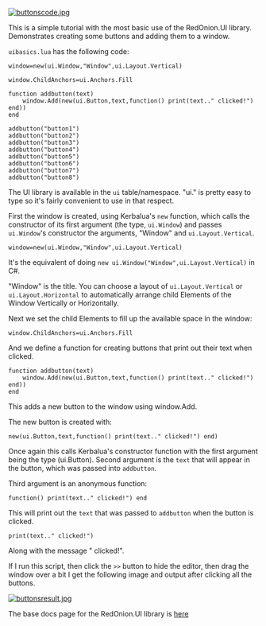 [![buttonscode.jpg](https://i.postimg.cc/HLbbKzWs/buttonscode.jpg)](https://postimg.cc/jWdWnzJG)

This is a simple tutorial with the most basic use of the RedOnion.UI library. Demonstrates creating some buttons and adding them to a window.

`uibasics.lua` has the following code:

```
window=new(ui.Window,"Window",ui.Layout.Vertical)

window.ChildAnchors=ui.Anchors.Fill

function addbutton(text)
    window.Add(new(ui.Button,text,function() print(text.." clicked!") end))
end

addbutton("button1")
addbutton("button2")
addbutton("button3")
addbutton("button4")
addbutton("button5")
addbutton("button6")
addbutton("button7")
addbutton("button8")
```

The UI library is available in the `ui` table/namespace. "ui." is pretty easy to type so it's fairly convenient to use in that respect.

First the window is created, using Kerbalua's `new` function, which calls the constructor of its first argument (the type, `ui.Window`) and passes `ui.Window`'s constructor the arguments, "Window" and `ui.Layout.Vertical`.
```
window=new(ui.Window,"Window",ui.Layout.Vertical)
```
It's the equivalent of doing `new ui.Window("Window",ui.Layout.Vertical)` in C#.

"Window" is the title. You can choose a layout of `ui.Layout.Vertical` or `ui.Layout.Horizontal` to automatically arrange child Elements of the Window Vertically or Horizontally.

Next we set the child Elements to fill up the available space in the window:
```
window.ChildAnchors=ui.Anchors.Fill
```

And we define a function for creating buttons that print out their text when clicked.

```
function addbutton(text)
    window.Add(new(ui.Button,text,function() print(text.." clicked!") end))
end
```

This adds a new button to the window using window.Add.

The new button is created with:
```
new(ui.Button,text,function() print(text.." clicked!") end)
```
Once again this calls Kerbalua's constructor function with the first argument being the type (ui.Button). Second argument is the `text` that will appear in the button, which was passed into `addbutton`.

Third argument is an anonymous function:
```
function() print(text.." clicked!") end
```
This will print out the `text` that was passed to `addbutton` when the button is clicked.
```
print(text.." clicked!")
```
Along with the message " clicked!".

If I run this script, then click the `>>` button to hide the editor, then drag the window over a bit I get the following image and output after clicking all the buttons.

[![buttonsresult.jpg](https://i.postimg.cc/wjCh0ZpG/buttonsresult.jpg)](https://postimg.cc/xXPJdsqv)

The base docs page for the RedOnion.UI library is [here](../RedOnion.UI/README.md)